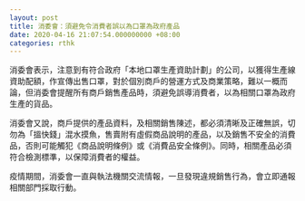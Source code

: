 ```yaml
---
layout: post
title: 消委會：須避免令消費者誤以為口罩為政府產品
date: 2020-04-16 21:07:54.000000000 +08:00
categories: rthk
---
```


消委會表示，注意到有符合政府「本地口罩生產資助計劃」的公司，以獲得生產線資助配額，作宣傳出售口罩，對於個別商戶的營運方式及商業策略，難以一概而論，但消委會提醒所有商戶銷售產品時，須避免誤導消費者，以為相關口罩為政府生產的貨品。

消委會又說，商戶提供的產品資料，及相關銷售陳述，都必須清晰及正確無誤，切勿為「搵快錢」混水摸魚，售賣附有虛假商品說明的產品，以及銷售不安全的消費品，否則可能觸犯《商品說明條例》或《消費品安全條例》。同時，相關產品必須符合檢測標準，以保障消費者的權益。

疫情期間，消委會一直與執法機關交流情報，一旦發現違規銷售行為，會立即通報相關部門採取行動。
